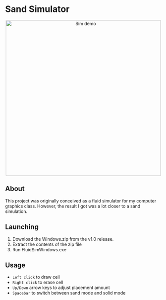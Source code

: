 # Sand Simulator

<p align="center">
    <img src="images/demo.gif" width="500" alt="Sim demo">
</p>


## About

This project was originally conceived as a fluid simulator for my computer graphics class.
However, the result I got was a lot closer to a sand simulation.

## Launching

1. Download the Windows.zip from the v1.0 release.
2. Extract the contents of the zip file
3. Run FluidSimWindows.exe

## Usage

- `Left click` to draw cell
- `Right click` to erase cell
- `Up/Down` arrow keys to adjust placement amount
- `Spacebar` to switch between sand mode and solid mode